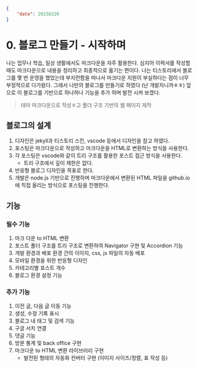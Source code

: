 ```json
{
    "date": 20250320
}
```

# 0. 블로그 만들기 - 시작하며
나는 업무나 학습, 일상 생활에서도 마크다운을 자주 활용한다.
심지어 이력서를 작성할때도 마크다운으로 내용을 정리하고 최종적으로 옮기는 편이다.
나는 티스토리에서 블로그를 몇 번 운영을 했었는데 부지런함을 떠나서 마크다운 지원이 부실하다는 점이 너무 부정적으로 다가왔다.
그래서 나만의 블로그를 만들기로 하였다 (난 개발자니까ㅎㅎ)
앞으로 이 블로그를 기반으로 하나하나 기능을 추가 하며 발전 시켜 보겠다.

> 테마
> 마크다운으로 작성ㅎ고 폴더 구조 기반의 웹 페이지 제작

## 블로그의 설계
1. 디자인은 jekyll과 티스토리 스킨, vscode 등에서 디자인을 참고 하였다.
1. 포스팅은 마크다운으로 작성하고 마크다운을 HTML로 변환하는 방식을 사용한다.
1. 각 포스팅은 vscode와 같이 트리 구조를 활용한 포스트 접근 방식을 사용한다.
    - 트리 구조에서 깊이 제한은 없다.
1. 반응형 블로그 디자인을 목표로 한다.
1. 개발은 node.js 기반으로 진행하며 마크다운에서 변환된 HTML 파일을 github.io에 직접 올리는 방식으로 포스팅을 진행한다.

## 기능
### 필수 기능
1. 마크 다운 to HTML 변환
1. 포스트 폴더 구조를 트리 구조로 변환하여 Navigator 구현 및 Accordion 기능
1. 개발 환경과 배포 환경 간의 이미지, css, js 파일의 자동 배포
1. 모바일 환경을 위한 반응형 디자인
1. 카테고리별 포스트 개수
1. 블로그 환경 설정 기능

### 추가 기능
1. 이전 글, 다음 글 이동 기능
1. 생성, 수정 기록 표시
1. 블로그 내 태그 및 검색 기능
1. 구글 서치 연결
1. 댓글 기능
1. 방문 통계 및 back office 구현
1. 마크다운 to HTML 변환 라이브러리 구현
    - 발전된 형태의 자동화 컨버터 구현 (이미지 사이즈/정렬, 표 작성 등)

